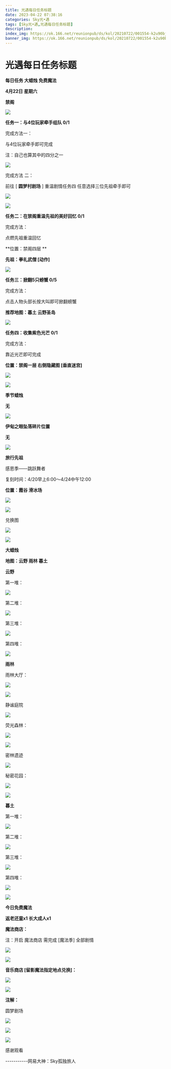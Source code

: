 ```yaml
---
title: 光遇每日任务标题
date: 2023-04-22 07:38:16
categories: Sky光•遇
tags: [Sky光•遇,光遇每日任务标题]
description: 
index_img: https://ok.166.net/reunionpub/ds/kol/20210722/001554-k2u90bj7ay.png?imageView&thumbnail=600x0&type=jpg
banner_img: https://ok.166.net/reunionpub/ds/kol/20210722/001554-k2u90bj7ay.png?imageView&thumbnail=600x0&type=jpg
---
```

# 光遇每日任务标题
**每日任务 大蜡烛 免费魔法**

 **4月22日 星期六**

 **禁阁**

![](https://img.166.net/reunionpub/ds/kol/20230422/002445-27jl4p586z.jpeg)

 **任务一：与4位玩家牵手组队 0/1**

完成方法一：

与4位玩家牵手即可完成

注：自己也算其中的四分之一

![](https://img.166.net/reunionpub/ds/kol/20230422/000204-hyeps6fm10.jpeg)

完成方法 二：

前往 [ **圆梦村剧场** ] 重温剧情任务四 任意选择三位先祖牵手即可

![](https://img.166.net/reunionpub/ds/kol/20230422/000214-3k7qb80y2e.jpeg)

![](https://img.166.net/reunionpub/ds/kol/20230422/000223-dyb9ns5l68.jpeg)

 **任务二：在禁阁重温先祖的美好回忆 0/1**

完成方法：

点燃先祖重温回忆

 **位置：禁阁四层  **

 **先祖：拳礼武僧 [动作]**

![](https://img.166.net/reunionpub/ds/kol/20230422/000413-3q1njkzism.jpg)

 **任务三：掀翻5只螃蟹 0/5**

完成方法：

点击人物头部长按大叫即可掀翻螃蟹

 **推荐地图：暮土 云野圣岛**

![](https://img.166.net/reunionpub/ds/kol/20230422/000445-dsaq346wly.jpg)

 **任务四：收集紫色光芒 0/1**

完成方法：

靠近光芒即可完成

 **位置：禁阁一层 右侧隐藏图 [垂直迷宫]**

![](https://img.166.net/reunionpub/ds/kol/20230422/000504-fgzs7wyhlp.jpeg)

![](https://img.166.net/reunionpub/ds/kol/20221018/100256-wzutnocka0.png)

 **季节蜡烛**

 **无**

![](https://img.166.net/reunionpub/ds/kol/20221130/005912-5mvshq9nf3.png)

 **伊甸之眼坠落碎片位置**

 **无**

![](https://img.166.net/reunionpub/ds/kol/20230313/005012-cdpy0kr1uq.png)

 **旅行先祖**

感恩季——跳跃舞者

复刻时间：4/20早上6:00～4/24中午12:00

 **位置：霞谷 滑冰场**

![](https://img.166.net/reunionpub/ds/kol/20230419/225512-z154d0lhks.jpeg)

![](https://img.166.net/reunionpub/ds/kol/20230419/225520-7kw41eyufr.jpeg)

兑换图

![](https://img.166.net/reunionpub/ds/kol/20230421/003539-43p7ikavfj.jpeg)

![](https://img.166.net/reunionpub/ds/kol/20230313/005012-cdpy0kr1uq.png)

 **大蜡烛**

 **地图：云野 雨林 暮土**

 **云野**

第一堆：

![](https://img.166.net/reunionpub/ds/kol/20230421/235630-5oue8l4bf7.jpeg)

第二堆：

![](https://img.166.net/reunionpub/ds/kol/20230421/235637-i4ohesv8t1.jpeg)

第三堆：

![](https://img.166.net/reunionpub/ds/kol/20230421/235644-qisc6wzh4g.jpeg)

第四堆：

![](https://img.166.net/reunionpub/ds/kol/20230421/235650-sgdmckor0u.jpeg)

 **雨林**

雨林大厅：

![](https://img.166.net/reunionpub/ds/kol/20230414/001148-hjlc2pudag.jpeg)

![](https://img.166.net/reunionpub/ds/kol/20230421/000110-jc1w5a0sqv.jpeg)

静谧庭院

![](https://img.166.net/reunionpub/ds/kol/20230421/000130-sej5h3knvr.jpeg)

荧光森林：

![](https://img.166.net/reunionpub/ds/kol/20230414/001239-onpdevbq9f.jpeg)

![](https://img.166.net/reunionpub/ds/kol/20230421/000146-8n7ajz14hl.jpeg)

密林遗迹

![](https://img.166.net/reunionpub/ds/kol/20230414/001418-r2tcwjazgp.jpeg)

秘密花园：

![](https://img.166.net/reunionpub/ds/kol/20230421/000200-8hf5da643l.jpeg)

![](https://img.166.net/reunionpub/ds/kol/20230414/001316-7l6amydqhu.jpeg)

 **暮土**

第一堆：

![](https://img.166.net/reunionpub/ds/kol/20230421/235743-roc3b7dgme.jpeg)

第二堆：

![](https://img.166.net/reunionpub/ds/kol/20230421/235751-hgwjdn02if.jpeg)

第三堆：

![](https://img.166.net/reunionpub/ds/kol/20230421/235758-3aym1f46cz.jpeg)

第四堆：

![](https://img.166.net/reunionpub/ds/kol/20230421/235804-sesuzinbfl.jpeg)

![](https://img.166.net/reunionpub/ds/kol/20221018/100256-wzutnocka0.png)

 **今日免费魔法**

 **返老还童x1 长大成人x1**

 **魔法商店：**

注：开启 魔法商店 需完成 [魔法季] 全部剧情

![](https://img.166.net/reunionpub/ds/kol/20221018/100559-oibznvdtus.png)

![](https://img.166.net/reunionpub/ds/kol/20230421/235842-9fjmpvrok6.jpeg)

 **音乐商店 [留影魔法指定地点兑换]：**

![](https://img.166.net/reunionpub/ds/kol/20230421/235902-jgs73mcaow.jpeg)

 **![](https://img.166.net/reunionpub/ds/kol/20221018/100256-wzutnocka0.png)**

 **注解：**

圆梦剧场

![](https://img.166.net/reunionpub/ds/kol/20230422/001041-flijvhgk9n.jpeg)

![](https://img.166.net/reunionpub/ds/kol/20230422/001050-qukeyd5hfg.jpeg)

 **![](https://img.166.net/reunionpub/ds/kol/20221018/100256-wzutnocka0.png)**

感谢观看

\-----------网易大神：Sky孤独旅人

